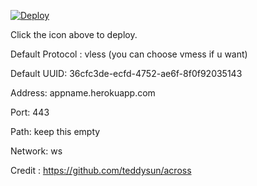 [![Deploy](https://www.herokucdn.com/deploy/button.png)](https://dashboard.heroku.com/new?template=https://github.com/dasunpamod/xray-heroku-1)

Click the icon above to deploy.

Default Protocol : vless (you can choose vmess if u want)

Default UUID: 36cfc3de-ecfd-4752-ae6f-8f0f92035143

Address: appname.herokuapp.com

Port: 443

Path: keep this empty

Network: ws

Credit : https://github.com/teddysun/across
